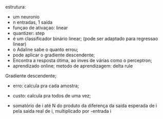 estrutura:
- um neuronio
- n entradas, 1 saída
- funçao de ativaçao: linear
- quantizer: step
- é um classificador binário linear; (pode ser adaptado para regressao linear)
- o Adaline sabe o quanto errou;
- pode aplicar o gradiente descendente; 
- Encontra a resposta ótima, ao inves de várias como o perceptron; 
- aprendizado online;
metodo de aprendizagem: delta rule


Gradiente descendente;
- erro: calcula pra cada amostra;
- custo: calcula pra todos de uma vez;

- somatório de i até N do produto da diferença da saida esperada de i pela saida real de i, multiplicado por -entrada i